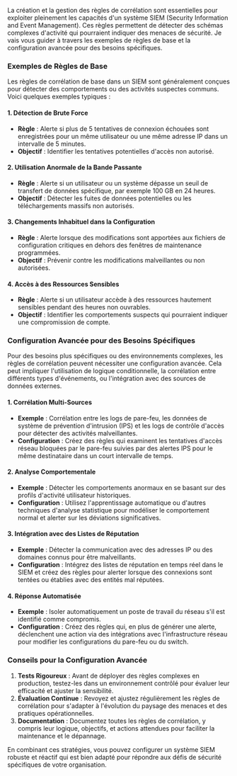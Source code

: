La création et la gestion des règles de corrélation sont essentielles pour exploiter pleinement les capacités d'un système SIEM (Security Information and Event Management). Ces règles permettent de détecter des schémas complexes d'activité qui pourraient indiquer des menaces de sécurité. Je vais vous guider à travers les exemples de règles de base et la configuration avancée pour des besoins spécifiques.

### Exemples de Règles de Base

Les règles de corrélation de base dans un SIEM sont généralement conçues pour détecter des comportements ou des activités suspectes communs. Voici quelques exemples typiques :

#### **1. Détection de Brute Force**
- **Règle** : Alerte si plus de 5 tentatives de connexion échouées sont enregistrées pour un même utilisateur ou une même adresse IP dans un intervalle de 5 minutes.
- **Objectif** : Identifier les tentatives potentielles d'accès non autorisé.

#### **2. Utilisation Anormale de la Bande Passante**
- **Règle** : Alerte si un utilisateur ou un système dépasse un seuil de transfert de données spécifique, par exemple 100 GB en 24 heures.
- **Objectif** : Détecter les fuites de données potentielles ou les téléchargements massifs non autorisés.

#### **3. Changements Inhabituel dans la Configuration**
- **Règle** : Alerte lorsque des modifications sont apportées aux fichiers de configuration critiques en dehors des fenêtres de maintenance programmées.
- **Objectif** : Prévenir contre les modifications malveillantes ou non autorisées.

#### **4. Accès à des Ressources Sensibles**
- **Règle** : Alerte si un utilisateur accède à des ressources hautement sensibles pendant des heures non ouvrables.
- **Objectif** : Identifier les comportements suspects qui pourraient indiquer une compromission de compte.

### Configuration Avancée pour des Besoins Spécifiques

Pour des besoins plus spécifiques ou des environnements complexes, les règles de corrélation peuvent nécessiter une configuration avancée. Cela peut impliquer l'utilisation de logique conditionnelle, la corrélation entre différents types d'événements, ou l'intégration avec des sources de données externes.

#### **1. Corrélation Multi-Sources**
- **Exemple** : Corrélation entre les logs de pare-feu, les données de système de prévention d'intrusion (IPS) et les logs de contrôle d'accès pour détecter des activités malveillantes.
- **Configuration** : Créez des règles qui examinent les tentatives d'accès réseau bloquées par le pare-feu suivies par des alertes IPS pour le même destinataire dans un court intervalle de temps.

#### **2. Analyse Comportementale**
- **Exemple** : Détecter les comportements anormaux en se basant sur des profils d'activité utilisateur historiques.
- **Configuration** : Utilisez l'apprentissage automatique ou d'autres techniques d'analyse statistique pour modéliser le comportement normal et alerter sur les déviations significatives.

#### **3. Intégration avec des Listes de Réputation**
- **Exemple** : Détecter la communication avec des adresses IP ou des domaines connus pour être malveillants.
- **Configuration** : Intégrez des listes de réputation en temps réel dans le SIEM et créez des règles pour alerter lorsque des connexions sont tentées ou établies avec des entités mal réputées.

#### **4. Réponse Automatisée**
- **Exemple** : Isoler automatiquement un poste de travail du réseau s'il est identifié comme compromis.
- **Configuration** : Créez des règles qui, en plus de générer une alerte, déclenchent une action via des intégrations avec l'infrastructure réseau pour modifier les configurations du pare-feu ou du switch.

### Conseils pour la Configuration Avancée

1. **Tests Rigoureux** : Avant de déployer des règles complexes en production, testez-les dans un environnement contrôlé pour évaluer leur efficacité et ajuster la sensibilité.
2. **Évaluation Continue** : Revoyez et ajustez régulièrement les règles de corrélation pour s'adapter à l'évolution du paysage des menaces et des pratiques opérationnelles.
3. **Documentation** : Documentez toutes les règles de corrélation, y compris leur logique, objectifs, et actions attendues pour faciliter la maintenance et le dépannage.

En combinant ces stratégies, vous pouvez configurer un système SIEM robuste et réactif qui est bien adapté pour répondre aux défis de sécurité spécifiques de votre organisation.